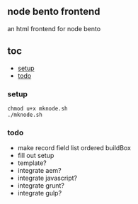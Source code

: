 ## node bento frontend

an html frontend for node bento


## toc

- [setup]
- [todo]


### setup

    chmod u+x mknode.sh
    ./mknode.sh


### todo

- make record field list ordered buildBox
- fill out setup
- template?
- integrate aem?
- integrate javascript?
- integrate grunt?
- integrate gulp?

[setup]: #setup
[todo]:#todo
